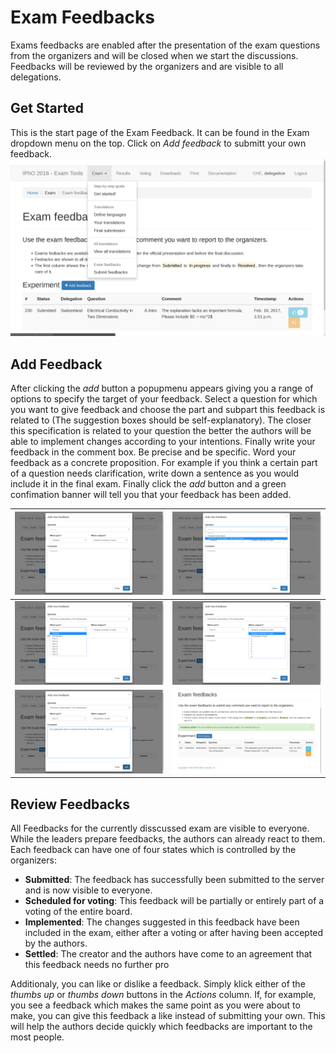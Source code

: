 # Exam Feedbacks
Exams feedbacks are enabled after the presentation of the exam questions from the organizers and will be closed when we start the discussions.
Feedbacks will be reviewed by the organizers and are visible to all delegations.

## Get Started
This is the start page of the Exam Feedback. It can be found in the Exam dropdown menu on the top. Click on *Add feedback* to submitt your own feedback.
![feedback_overview](img/feedback_overview0.png)


## Add Feedback

After clicking the *add* button a popupmenu appears giving you a range of options to specify the target of your feedback. Select a question for which you want to give feedback and choose the part and subpart this feedback is related to (The suggestion boxes should be self-explanatory). The closer this specification is related to your question the better the authors will be able to implement changes according to your intentions. Finally write your feedback in the comment box. Be precise and be specific. Word your feedback as a concrete proposition. For example if you think a certain part of a question needs clarification, write down a sentence as you would include it in the final exam.
Finally click the *add* button and a green confimation banner will tell you that your feedback has been added.

|    ![feedback popupmenu](img/feedback_add0.png)   | ![feedback select question](img/feedback_add1.png) |
|:-------------------------------------------------:|:--------------------------------------------------:|
|   ![feedback choose part](img/feedback_add2.png)  |  ![feedback choose subpart](img/feedback_add3.png) |
| ![feedback choose subpart](img/feedback_add4.png) |  ![feedback choose subpart](img/feedback_add5.png) |

## Review Feedbacks
All Feedbacks for the currently disscussed exam are visible to everyone. While the leaders prepare feedbacks, the authors can already react to them. Each feedback can have one of four states which is controlled by the organizers:
* **Submitted**: The feedback has successfully been submitted to the server and is now visible to everyone.
* **Scheduled for voting**: This feedback will be partially or entirely part of a voting of the entire board.
* **Implemented**: The changes suggested in this feedback have been included in the exam, either after a voting or after having been accepted by the authors.
* **Settled**: The creator and the authors have come to an agreement that this feedback needs no further pro

Additionaly, you can like or dislike a feedback. Simply klick either of the *thumbs up* or *thumbs down* buttons in the *Actions* column. If, for example, you see a feedback which makes the same point as you were about to make, you can give this feedback a like instead of submitting your own. This will help the authors decide quickly which feedbacks are important to the most people.